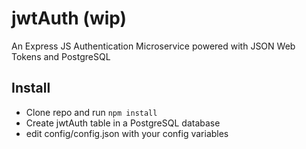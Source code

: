 # jwtAuth (wip)
An Express JS Authentication Microservice powered with JSON Web Tokens and PostgreSQL

## Install
* Clone repo and run `npm install`
* Create jwtAuth table in a PostgreSQL database
* edit config/config.json with your config variables
